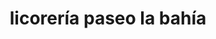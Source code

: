 ---
title: "licorería paseo la bahía"
url: /puerto-la-cruz/licoreria-paseo-la-bahia/
shop: Spirituosen
---